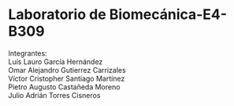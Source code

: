 # Laboratorio de Biomecánica-E4-B309
Integrantes:  
Luis Lauro García Hernández  
Omar Alejandro Gutierrez Carrizales   
Víctor Cristopher Santiago Martínez   
Pietro Augusto Castañeda Moreno  
Julio Adrián Torres Cisneros  

